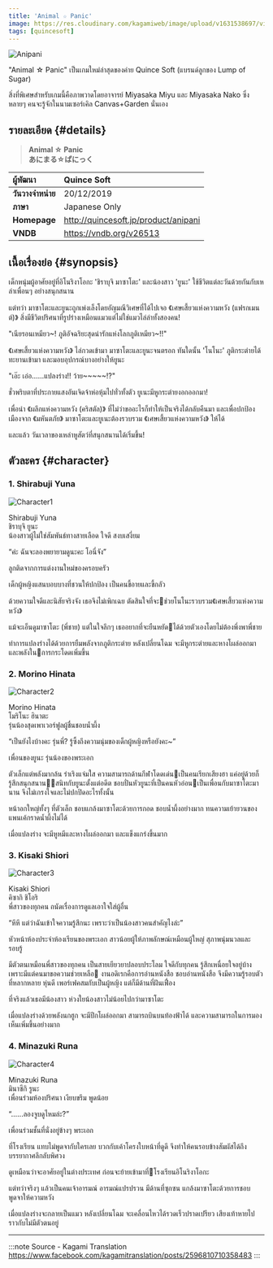 ```yaml
---
title: 'Animal ☆ Panic'
image: https://res.cloudinary.com/kagamiweb/image/upload/v1631538697/visualnovel/preview/anipani.jpg
tags: [quincesoft]
---
```


![Anipani](https://res.cloudinary.com/kagamiweb/image/upload/v1631538697/visualnovel/preview/anipani.jpg)

"Animal ☆ Panic" เป็นเกมใหม่ล่าสุดของค่าย Quince Soft (แบรนด์ลูกของ Lump of Sugar) 

สิ่งที่พิเศษสำหรับเกมนี้คือภาพวาดโดยอาจารย์ Miyasaka Miyu และ Miyasaka Nako ซึ่งหลายๆ คนจะรู้จักในนามเซอร์เคิล Canvas+Garden นั่นเอง

## รายละเอียด {#details}

> **Animal ☆ Panic**  
> **あにまる☆ぱにっく**

| ผู้พัฒนา | Quince Soft |
| :---- | :---- |
| **วันวางจำหน่าย** | 20/12/2019 |
| **ภาษา** | Japanese Only |
| **Homepage** | http://quincesoft.jp/product/anipani |
| **VNDB** | https://vndb.org/v26513 |

## เนื้อเรื่องย่อ {#synopsis}

เด็กหนุ่มผู้อาศัยอยู่ที่อิโนริงาโอกะ 'ชิราบุจิ มาซาโตะ' และน้องสาว 'ยูนะ' ใช้ชีวิตแต่ละวันด้วยกันกับเหล่าเพื่อนๆ อย่างสนุกสนาน

แต่ทว่า มาซาโตะและยูนะถูกเพ่งเล็งโดยอัญมณีวิเศษที่ได้ไปเจอ 《เศษเสี้ยวแห่งความหวัง (แฟรกเมนต์)》 สิ่งมีชีวิตปริศนาที่รูปร่างเหมือนแมวแต่ไม่ใช่แมวไล่ล่าทั้งสองคน!

"เนียรอนเหมียว~! ภูติอัจฉริยะสุดน่ารักแห่งโลกภูติเหมียว~!!"

《เศษเสี้ยวแห่งความหวัง》 ไล่กวดเข้ามา มาซาโตะและยูนะจนตรอก ทันใดนั้น 'โนโนะ' ภูติกระต่ายได้ทะยานเข้ามา และมอบอุปกรณ์บางอย่างให้ยูนะ

"เอ๊ะ เอ่อ......แปลงร่าง!! ว้าย~~~~~!?"

ชั่วพริบตาที่ประกายแสงอันเจิดจ้าห่อหุ้มไปทั่วทั้งตัว ยูเนะมีหูกระต่ายงอกออกมา!

เพื่อนำ 《ผลึกแห่งความหวัง (คริสตัล)》 ที่ไม่ว่าขออะไรก็ทำให้เป็นจริงได้กลับคืนมา และเพื่อปกป้องเมืองจาก 《มหันตภัย》 มาซาโตะและยูเนะต้องรวบรวม 《เศษเสี้ยวแห่งความหวัง》 ให้ได้

และแล้ว วันเวลาของเหล่าหูสัตว์ที่สนุกสนานได้เริ่มขึ้น!

## ตัวละคร {#character}

### 1. Shirabuji Yuna

![Character1](https://res.cloudinary.com/kagamiweb/image/upload/v1631538697/visualnovel/preview/anipani_character1.jpg)

Shirabuji Yuna  
ชิราบุจิ ยูนะ  
น้องสาวผู้ไม่ใช่สัมพันธ์ทางสายเลือด ใจดี สงบเสงี่ยม

“ค่ะ ฉันจะลองพยายามดูนะคะ โอนี่จัง”

ลูกติดจากการแต่งงานใหม่ของครอบครัว

เด็กผู้หญิงแสนบอบบางที่ชวนให้ปกป้อง เป็นคนขี้อายและขี้กลัว

ด้วยความใจดีและนิสัยจริงจัง เธอจึงไม่เพิกเฉย ตัดสินใจที่จะช่วยโนโนะรวบรวม《เศษเสี้ยวแห่งความหวัง》

แม้จะเอ็นดูมาซาโตะ (พี่ชาย) แต่ในใจลึกๆ เธออยากที่จะยืนหยัดได้ด้วยตัวเองโดยไม่ต้องพึ่งพาพี่ชาย

ทำการแปลงร่างได้ด้วยการยืมพลังจากภูติกระต่าย
หลังเปลี่ยนโฉม จะมีหูกระต่ายและหางโผล่ออกมา และพลังในการกระโดดเพิ่มขึ้น

### 2. Morino Hinata

![Character2](https://res.cloudinary.com/kagamiweb/image/upload/v1631538697/visualnovel/preview/anipani_character2.jpg)

Morino Hinata  
โมริโนะ ฮินาตะ  
รุ่นน้องสุดเพาเวอร์ฟูลผู้ชื่นชอบน้ำผึ้ง

“เป็นยังไงบ้างคะ รุ่นพี่?
รู้ซึ้งถึงความนุ่มของเด็กผู้หญิงหรือยังคะ~”

เพื่อนของยูนะ รุ่นน้องของพระเอก

ตัวเล็กแต่พลังมากล้น ร่าเริงแจ่มใส ความสามารถด้านกีฬาโดดเด่นเป็นคนเรียกเสียงฮา แค่อยู่ด้วยก็รู้สึกสนุกสนานสนิทกับยูนะตั้งแต่อดีต ชอบปั่นหัวยูนะที่เป็นคนหัวอ่อนเป็นเพื่อนกับมาซาโตะมานาน จึงไม่เกรงใจและไม่ปกปิดอะไรทั้งนั้น

หน้าอกใหญ่ทั้งๆ ที่ตัวเล็ก ชอบแกล้งมาซาโตะด้วยการกอด
ชอบน้ำผึ้งอย่างมาก ทนความเย้ายวนของแพนเค้กราดน้ำผึ้งไม่ได้

เมื่อแปลงร่าง จะมีหูหมีและหางโผล่ออกมา และแข็งแกร่งขึ้นมาก

### 3. Kisaki Shiori

![Character3](https://res.cloudinary.com/kagamiweb/image/upload/v1631538695/visualnovel/preview/anipani_character3.jpg)

Kisaki Shiori  
คิซากิ ชิโอริ  
พี่สาวของทุกคน ถนัดเรื่องการดูแลเอาใจใส่ผู้อื่น

“หึหึ แต่ว่าฉันเข้าใจความรู้สึกนะ
เพราะว่าเป็นน้องสาวคนสำคัญไงล่ะ”

หัวหน้าห้องประจำห้องเรียนของพระเอก สาวน้อยผู้ให้ภาพลักษณ์เหมือนผู้ใหญ่ สุภาพนุ่มนวลและรอบรู้

มีตัวตนเหมือนพี่สาวของทุกคน เป็นสายเยียวยาปลอบประโลม ใจดีกับทุกคน รู้สึกเหนื่อยใจอยู่บ้างเพราะมีแต่คนมาขอความช่วยเหลือ
งานอดิเรกคือการอ่านหนังสือ ชอบอ่านหนังสือ จึงมีความรู้รอบตัวที่หลากหลาย หุ่นดี เพอร์เฟคสมกับเป็นผู้หญิง แต่ก็มีด้านที่ฝันเฟื่อง

ที่จริงแล้วเธอมีน้องสาว ห่วงใยน้องสาวไม่น้อยไปกว่ามาซาโตะ

เมื่อแปลงร่างด้วยพลังนกฮูก จะมีปีกโผล่ออกมา สามารถบินบนท้องฟ้าได้ และความสามารถในการมองเห็นเพิ่มขึ้นอย่างมาก

### 4. Minazuki Runa

![Character4](https://res.cloudinary.com/kagamiweb/image/upload/v1631538697/visualnovel/preview/anipani_character4.jpg)

Minazuki Runa  
มินาซึกิ รูนะ  
เพื่อนร่วมห้องปริศนา เงียบขรึม พูดน้อย

“......ลองจูบดูไหมล่ะ?”

เพื่อนร่วมชั้นที่นั่งอยู่ข้างๆ พระเอก

ที่โรงเรียน แทบไม่พูดจากับใครเลย บวกกับเค้าโครงใบหน้าที่ดูดี
จึงทำให้คนรอบข้างสัมผัสได้ถึงบรรยากาศลึกลับพิศวง

ดูเหมือนว่าจะอาศัยอยู่ในต่างประเทศ ก่อนจะย้ายเข้ามาที่โรงเรียนอิโนริงาโอกะ

แต่ทว่าจริงๆ แล้วเป็นคนเจ้าอารมณ์ อารมณ์แปรปรวน
มีด้านที่ซุกซน แกล้งมาซาโตะด้วยการชอบพูดจาให้ความหวัง

เมื่อแปลงร่างจะกลายเป็นแมว หลังเปลี่ยนโฉม จะเคลื่อนไหวได้รวดเร็วปราดเปรียว เสียงเท้าหายไปราวกับไม่มีตัวตนอยู่

---
:::note Source - Kagami Translation
https://www.facebook.com/kagamitranslation/posts/2596810710358483
:::